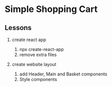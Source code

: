 # Simple Shopping Cart

## Lessons

1. create react app
   1. npx create-react-app
   2. remove extra files

2. create website layout
   1. add Header, Main and Basket components
   2. Style components